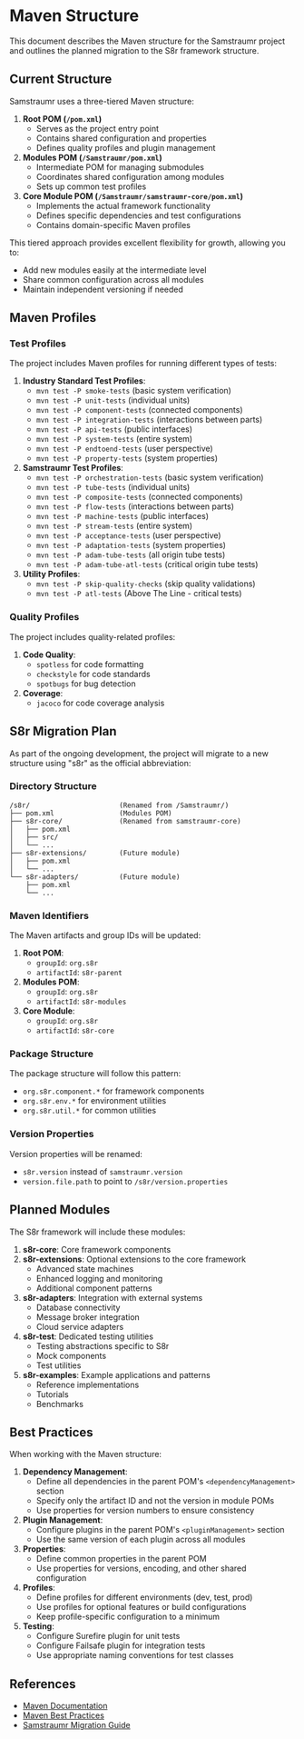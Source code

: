 <!-- 
Copyright (c) 2025 [Eric C. Mumford (@heymumford)](https://github.com/heymumford), Gemini Deep Research, Claude 3.7.
-->

# Maven Structure

This document describes the Maven structure for the Samstraumr project and outlines the planned migration to the S8r framework structure.

## Current Structure

Samstraumr uses a three-tiered Maven structure:

1. **Root POM (`/pom.xml`)**
   - Serves as the project entry point
   - Contains shared configuration and properties
   - Defines quality profiles and plugin management
2. **Modules POM (`/Samstraumr/pom.xml`)**
   - Intermediate POM for managing submodules
   - Coordinates shared configuration among modules
   - Sets up common test profiles
3. **Core Module POM (`/Samstraumr/samstraumr-core/pom.xml`)**
   - Implements the actual framework functionality
   - Defines specific dependencies and test configurations
   - Contains domain-specific Maven profiles

This tiered approach provides excellent flexibility for growth, allowing you to:
- Add new modules easily at the intermediate level
- Share common configuration across all modules
- Maintain independent versioning if needed

## Maven Profiles

### Test Profiles

The project includes Maven profiles for running different types of tests:

1. **Industry Standard Test Profiles**:
   - `mvn test -P smoke-tests` (basic system verification)
   - `mvn test -P unit-tests` (individual units)
   - `mvn test -P component-tests` (connected components)
   - `mvn test -P integration-tests` (interactions between parts)
   - `mvn test -P api-tests` (public interfaces)
   - `mvn test -P system-tests` (entire system)
   - `mvn test -P endtoend-tests` (user perspective)
   - `mvn test -P property-tests` (system properties)
2. **Samstraumr Test Profiles**:
   - `mvn test -P orchestration-tests` (basic system verification)
   - `mvn test -P tube-tests` (individual units)
   - `mvn test -P composite-tests` (connected components)
   - `mvn test -P flow-tests` (interactions between parts)
   - `mvn test -P machine-tests` (public interfaces)
   - `mvn test -P stream-tests` (entire system)
   - `mvn test -P acceptance-tests` (user perspective)
   - `mvn test -P adaptation-tests` (system properties)
   - `mvn test -P adam-tube-tests` (all origin tube tests)
   - `mvn test -P adam-tube-atl-tests` (critical origin tube tests)
3. **Utility Profiles**:
   - `mvn test -P skip-quality-checks` (skip quality validations)
   - `mvn test -P atl-tests` (Above The Line - critical tests)

### Quality Profiles

The project includes quality-related profiles:

1. **Code Quality**:
   - `spotless` for code formatting
   - `checkstyle` for code standards
   - `spotbugs` for bug detection
2. **Coverage**:
   - `jacoco` for code coverage analysis

## S8r Migration Plan

As part of the ongoing development, the project will migrate to a new structure using "s8r" as the official abbreviation:

### Directory Structure

```
/s8r/                      (Renamed from /Samstraumr/)
├── pom.xml                (Modules POM)
├── s8r-core/              (Renamed from samstraumr-core)
│   ├── pom.xml
│   ├── src/
│   └── ...
├── s8r-extensions/        (Future module)
│   ├── pom.xml
│   └── ...
└── s8r-adapters/          (Future module)
    ├── pom.xml
    └── ...
```

### Maven Identifiers

The Maven artifacts and group IDs will be updated:

1. **Root POM**:
   - `groupId`: `org.s8r`
   - `artifactId`: `s8r-parent`
2. **Modules POM**:
   - `groupId`: `org.s8r`
   - `artifactId`: `s8r-modules`
3. **Core Module**:
   - `groupId`: `org.s8r`
   - `artifactId`: `s8r-core`

### Package Structure

The package structure will follow this pattern:
- `org.s8r.component.*` for framework components
- `org.s8r.env.*` for environment utilities
- `org.s8r.util.*` for common utilities

### Version Properties

Version properties will be renamed:
- `s8r.version` instead of `samstraumr.version`
- `version.file.path` to point to `/s8r/version.properties`

## Planned Modules

The S8r framework will include these modules:

1. **s8r-core**: Core framework components
2. **s8r-extensions**: Optional extensions to the core framework
   - Advanced state machines
   - Enhanced logging and monitoring
   - Additional component patterns
3. **s8r-adapters**: Integration with external systems
   - Database connectivity
   - Message broker integration
   - Cloud service adapters
4. **s8r-test**: Dedicated testing utilities
   - Testing abstractions specific to S8r
   - Mock components
   - Test utilities
5. **s8r-examples**: Example applications and patterns
   - Reference implementations
   - Tutorials
   - Benchmarks

## Best Practices

When working with the Maven structure:

1. **Dependency Management**:
   - Define all dependencies in the parent POM's `<dependencyManagement>` section
   - Specify only the artifact ID and not the version in module POMs
   - Use properties for version numbers to ensure consistency
2. **Plugin Management**:
   - Configure plugins in the parent POM's `<pluginManagement>` section
   - Use the same version of each plugin across all modules
3. **Properties**:
   - Define common properties in the parent POM
   - Use properties for versions, encoding, and other shared configuration
4. **Profiles**:
   - Define profiles for different environments (dev, test, prod)
   - Use profiles for optional features or build configurations
   - Keep profile-specific configuration to a minimum
5. **Testing**:
   - Configure Surefire plugin for unit tests
   - Configure Failsafe plugin for integration tests
   - Use appropriate naming conventions for test classes

## References

- [Maven Documentation](https://maven.apache.org/guides/index.html)
- [Maven Best Practices](https://maven.apache.org/guides/mini/guide-configuring-maven.html)
- [Samstraumr Migration Guide](../guides/migration-guide.md)
